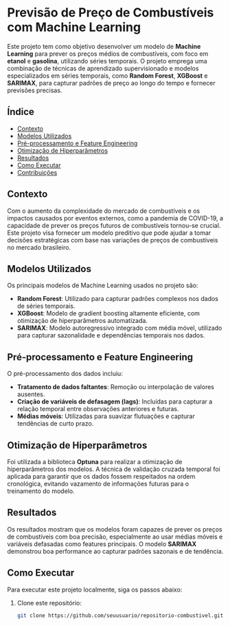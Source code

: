 # Previsão de Preço de Combustíveis com Machine Learning

Este projeto tem como objetivo desenvolver um modelo de **Machine Learning** para prever os preços médios de combustíveis, com foco em **etanol** e **gasolina**, utilizando séries temporais. O projeto emprega uma combinação de técnicas de aprendizado supervisionado e modelos especializados em séries temporais, como **Random Forest**, **XGBoost** e **SARIMAX**, para capturar padrões de preço ao longo do tempo e fornecer previsões precisas.

## Índice

- [Contexto](#contexto)
- [Modelos Utilizados](#modelos-utilizados)
- [Pré-processamento e Feature Engineering](#pré-processamento-e-feature-engineering)
- [Otimização de Hiperparâmetros](#otimização-de-hiperparâmetros)
- [Resultados](#resultados)
- [Como Executar](#como-executar)
- [Contribuições](#contribuições)

## Contexto

Com o aumento da complexidade do mercado de combustíveis e os impactos causados por eventos externos, como a pandemia de COVID-19, a capacidade de prever os preços futuros de combustíveis tornou-se crucial. Este projeto visa fornecer um modelo preditivo que pode ajudar a tomar decisões estratégicas com base nas variações de preços de combustíveis no mercado brasileiro.

## Modelos Utilizados

Os principais modelos de Machine Learning usados no projeto são:

- **Random Forest**: Utilizado para capturar padrões complexos nos dados de séries temporais.
- **XGBoost**: Modelo de gradient boosting altamente eficiente, com otimização de hiperparâmetros automatizada.
- **SARIMAX**: Modelo autoregressivo integrado com média móvel, utilizado para capturar sazonalidade e dependências temporais nos dados.

## Pré-processamento e Feature Engineering

O pré-processamento dos dados incluiu:
- **Tratamento de dados faltantes**: Remoção ou interpolação de valores ausentes.
- **Criação de variáveis de defasagem (lags)**: Incluídas para capturar a relação temporal entre observações anteriores e futuras.
- **Médias móveis**: Utilizadas para suavizar flutuações e capturar tendências de curto prazo.

## Otimização de Hiperparâmetros

Foi utilizada a biblioteca **Optuna** para realizar a otimização de hiperparâmetros dos modelos. A técnica de validação cruzada temporal foi aplicada para garantir que os dados fossem respeitados na ordem cronológica, evitando vazamento de informações futuras para o treinamento do modelo.

## Resultados

Os resultados mostram que os modelos foram capazes de prever os preços de combustíveis com boa precisão, especialmente ao usar médias móveis e variáveis defasadas como features principais. O modelo **SARIMAX** demonstrou boa performance ao capturar padrões sazonais e de tendência.

## Como Executar

Para executar este projeto localmente, siga os passos abaixo:

1. Clone este repositório:
   ```bash
   git clone https://github.com/seuusuario/repositorio-combustivel.git
